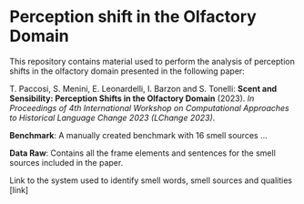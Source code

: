# Perception shift in the Olfactory Domain

This repository contains material used to perform the analysis of perception shifts in the olfactory domain presented in the following paper:


T. Paccosi, S. Menini, E. Leonardelli, I. Barzon and S. Tonelli: **Scent and Sensibility: Perception Shifts in the Olfactory Domain** (2023). *In Proceedings of 4th International Workshop on Computational Approaches to Historical Language Change 2023 (LChange 2023)*. 


**Benchmark**: A manually created benchmark with 16 smell sources ... 

**Data Raw**: Contains all the frame elements and sentences for the smell sources included in the paper.

Link to the system used to identify smell words, smell sources and qualities [link]
